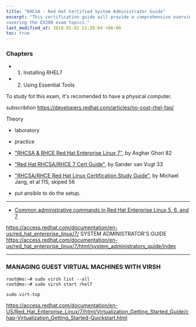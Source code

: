 ```yaml
---
title: "RHCSA - Red Hat Certified System Administrator Guide"
excerpt: "This certification guide will provide a comprehensive overview of Linux RHEL 7,
covering the EX200 exam topics."
last_modified_at: 2018-01-02 21:28:04 +00:00
toc: true
---
```



### Chapters
* 1. Installing RHEL7
* 2. Using Essential Tools

To study fot this exam, it's recomended to have a physical computer.

subscribtion
https://developers.redhat.com/articles/no-cost-rhel-faq/

Theory
* laboratory
* practice

* ["RHCSA & RHCE Red Hat Enterprise Linux 7"](https://www.amazon.com/dp/1495148203), by Asghar Ghori
82
* ["Red Hat RHCSA/RHCE 7 Cert Guide"](https://www.amazon.com/dp/0789754053), by Sander van Vugt
33
* ["RHCSA/RHCE Red Hat Linux Certification Study Guide"](https://www.amazon.com/dp/0071841962), by Michael Jang, et al
115, skiped 56


* put ansible to do the setup.


--------
* [Common administrative commands in Red Hat Enterprise Linux 5, 6, and 7](https://access.redhat.com/articles/1189123)


https://access.redhat.com/documentation/en-us/red_hat_enterprise_linux/7/
SYSTEM ADMINISTRATOR'S GUIDE
https://access.redhat.com/documentation/en-us/red_hat_enterprise_linux/7/html/system_administrators_guide/index


--------------------------------------------------------------------------------

### MANAGING GUEST VIRTUAL MACHINES WITH VIRSH

```console
root@mo:~# sudo virsh list --all
root@mo:~# sudo virsh start rhel7

sudo virt-top
```

https://access.redhat.com/documentation/en-US/Red_Hat_Enterprise_Linux/7/html/Virtualization_Getting_Started_Guide/chap-Virtualization_Getting_Started-Quickstart.html
